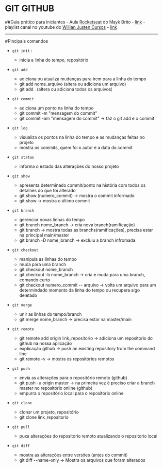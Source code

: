 # GIT GITHUB

##Guia prático para iniciantes
    - Aula [Rocketseat](https://www.youtube.com/channel/UCSfwM5u0Kce6Cce8_S72olg) do Mayk Brito - [link](https://www.youtube.com/watch?v=2alg7MQ6_sI)
    - playlist canal no youtube do [Willian Justen Cursos](https://www.youtube.com/channel/UCa12brLWzCqnxN0KOyjfmJQ) - [link](https://www.youtube.com/playlist?list=PLlAbYrWSYTiPA2iEiQ2PF_A9j__C4hi0A)

--------------------
#Pincipais comandos

* `git init` : 
    - inicia a linha do tempo, repositório

* `git add` 
    - adiciona ou atualiza mudanças para irem para a linha do tempo
    - git add nome_arquivo (altera ou adiciona um arquivo)
    - git add . (altera ou adiciona todos os arquivos)

* `git commit` 
    - adiciona um ponto na linha do tempo
    - git commit -m "mensagem do commit"
    - git commit -am "mensagem do commit" -> faz o git add e o commit

* `git log`
    - visualiza os pontos na linha do tempo e as mudanças feitas no projeto
    - mostra os commits, quem foi o autor e a data do commit 

* `git status` 
    - informa o estado das alterações do nosso projeto

* `git show` 
    - apresenta determinado commit/ponto na história com todos os detalhes do que foi alterado
    - git show (numero_commit) -> mostra o commit informado 
    - git show -> mostra o último commit

* `git branch` 
    - gerenciar novas linhas do tempo
    - git branch nome_branch -> cria nova branch(ramificação)
    - git branch -> mostra todas as branchs(ramificações), precisa estar na principal main/master
    - git branch -D nome_branch -> excluiu a branch infromada 

* `git checkout`
    - manipula as linhas do tempo
    - muda para uma branch
    - git checkout nome_branch
    - git checkout -b nome_branch -> cria e muda para uma branch, comando curto
    - git checkout numero_commit -- arquivo -> volta um arquivo para um determindado momento da linha do tempo ou recupera algo deletado

* `git merge`
    - unir as linhas do tempo/branch
    - git merge nome_branch -> precisa estar na master/main

* `git remote`
    - git remote add origin link_repositorio -> adiciona um repositorio do github na nossa aplicação
    - explicação github -> push an existing repository from the command line
    - git remote -v -> mostra os repositórios remotos

* `git push`
    - envia as alterações para o repositório remoto (github)
    - git push -u origin master -> na primeira vez é preciso criar a branch master no repositório online (github)
    - empurra o repositório local para o repositório online

* `git clone`
    - clonar um projeto, repositório
    - git clone link_repositorio

* `git pull`
    - puxa alterações do repositorio remoto atualizando o repositorio local

* `git diff`
    - mostra as alterações entre versões (antes do commit)
    - git diff --name-only -> Mostra os arquivos que foram alterados



